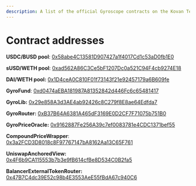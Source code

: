 ```yaml
---
description: A list of the official Gyroscope contracts on the Kovan Testnet
---
```


# Contract addresses

**USDC/BUSD pool**: [0x58abe4C13581D907427a1f4017Cd1c53aD0fb1E0](https://kovan.etherscan.io/address/0x58abe4c13581d907427a1f4017cd1c53ad0fb1e0)

**sUSD/WETH pool**: [0xad562A86C3Ce5bF1207Dc0a521C94F4cb9274E18](https://kovan.etherscan.io/address/0xad562a86c3ce5bf1207dc0a521c94f4cb9274e18)

**DAI/WETH pool:** [0x1D4ceA0C810F01f73143f21e92457179a6B609fe](https://kovan.etherscan.io/address/0x1D4ceA0C810F01f73143f21e92457179a6B609fe)

**GyroFund**: [0xd0474aEBA181987A81352842d446Fc6c65481417](https://kovan.etherscan.io/address/0xd0474aEBA181987A81352842d446Fc6c65481417)

**GyroLib:** [0x29e858A3d3AE4ab92426c8C279f8E8ae64Edfda7](https://kovan.etherscan.io/address/0x29e858a3d3ae4ab92426c8c279f8e8ae64edfda7)

**GyroRouter:** [0xB37B64A6381A465dF3169E0D2CF7F71075b751B0](https://kovan.etherscan.io/address/0xB37B64A6381A465dF3169E0D2CF7F71075b751B0)

**GyroPriceOracle:** [0x9162887Fe256A39c7ef0083781e4CDC1371bef55](https://kovan.etherscan.io/address/0x9162887Fe256A39c7ef0083781e4CDC1371bef55)

**CompoundPriceWrapper**: [0x3a2FCD3D8018c8F97767147bA8162Aa13C65F761](https://kovan.etherscan.io/address/0x3a2FCD3D8018c8F97767147bA8162Aa13C65F761)

**UniswapAnchoredView:** [0x4F6b9CA115553b7b3e9fB614cfBe8D534C0B2fa5](https://kovan.etherscan.io/address/0x4F6b9CA115553b7b3e9fB614cfBe8D534C0B2fa5)

**BalancerExternalTokenRouter:** [0x47B7C4dc39E52c98b4E3553AeE55fBdA67c940C6](https://kovan.etherscan.io/address/0x47B7C4dc39E52c98b4E3553AeE55fBdA67c940C6)
